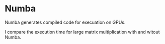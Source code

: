 # Numba

Numba generates compiled code for execuation on GPUs. 

I compare the execution time for large matrix multiplication with and witout Numba.
